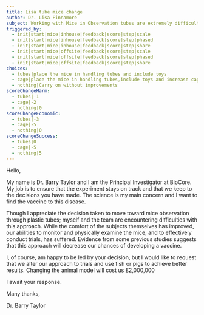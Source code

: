 ```yaml
---
title: Lisa tube mice change
author: Dr. Lisa Finnamore
subject: Working with Mice in Observation tubes are extremely difficult
triggered_by:
  - init|start|mice|inhouse|feedback|score|step|scale
  - init|start|mice|inhouse|feedback|score|step|phased
  - init|start|mice|inhouse|feedback|score|step|share
  - init|start|mice|offsite|feedback|score|step|scale
  - init|start|mice|offsite|feedback|score|step|phased
  - init|start|mice|offsite|feedback|score|step|share
choices:
  - tubes|place the mice in handling tubes and include toys
  - cage|place the mice in handling tubes,include toys and increase cage sizes
  - nothing|Carry on without improvements
scoreChangeHarm:
  - tubes|-1
  - cage|-2
  - nothing|0
scoreChangeEconomic:
  - tubes|-3
  - cage|-5
  - nothing|0
scoreChangeSuccess:
  - tubes|0
  - cage|-5
  - nothing|5
---
```


Hello,

My name is Dr. Barry Taylor and I am the Principal Investigator at BioCore. My job is to ensure that the experiment stays on track and that we keep to the decisions you have made. The science is my main concern and I want to find the vaccine to this disease.

Though I appreciate the decision taken to move toward mice observation through plastic tubes; myself and the team are encountering difficulties with this approach. While the comfort of the subjects themselves has improved, our abilities to monitor and physically examine the mice, and to effectively conduct trials, has suffered. Evidence from some previous studies suggests that this approach will decrease our chances of developing a vaccine.

I, of course, am happy to be led by your decision, but I would like to request that we alter our approach to trials and use fish or pigs to achieve better results. Changing the animal model will cost us £2,000,000

I await your response.

Many thanks,

Dr. Barry Taylor
